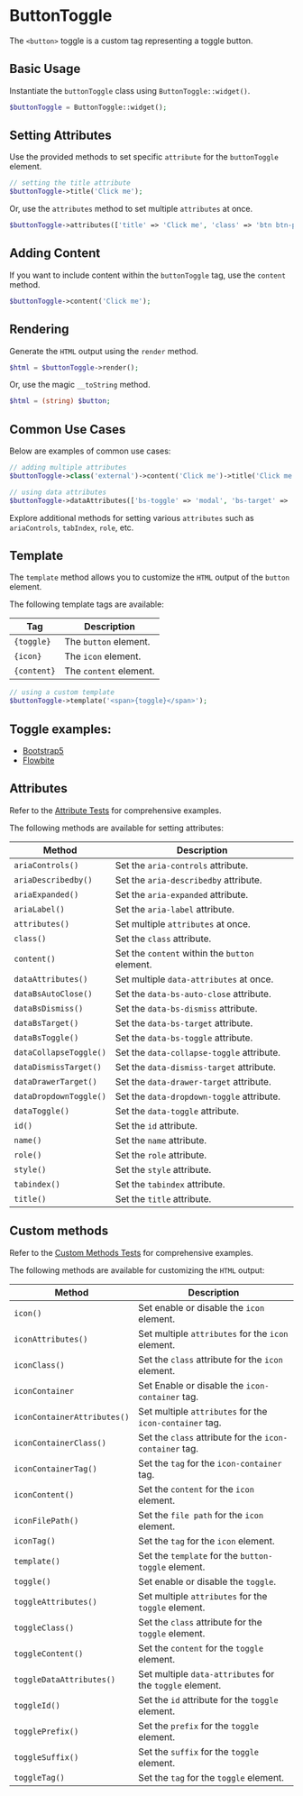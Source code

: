 # ButtonToggle

The `<button>` toggle is a custom tag representing a toggle button.

## Basic Usage

Instantiate the `buttonToggle` class using `ButtonToggle::widget()`.

```php
$buttonToggle = ButtonToggle::widget();
```

## Setting Attributes

Use the provided methods to set specific `attribute` for the `buttonToggle` element.

```php
// setting the title attribute
$buttonToggle->title('Click me');
```

Or, use the `attributes` method to set multiple `attributes` at once.

```php
$buttonToggle->attributes(['title' => 'Click me', 'class' => 'btn btn-primary']);
```

## Adding Content

If you want to include content within the `buttonToggle` tag, use the `content` method.

```php
$buttonToggle->content('Click me');
```

## Rendering

Generate the `HTML` output using the `render` method.

```php
$html = $buttonToggle->render();
```

Or, use the magic `__toString` method.

```php
$html = (string) $button;
```

## Common Use Cases

Below are examples of common use cases:

```php
// adding multiple attributes
$buttonToggle->class('external')->content('Click me')->title('Click me');

// using data attributes
$buttonToggle->dataAttributes(['bs-toggle' => 'modal', 'bs-target' => '#exampleModal', 'analytics' => 'trackClick']);
```

Explore additional methods for setting various `attributes` such as `ariaControls`, `tabIndex`, `role`, etc.

## Template

The `template` method allows you to customize the `HTML` output of the `button` element.

The following template tags are available:

| Tag        | Description             |
| ---------- | ----------------------- |
| `{toggle}` | The `button` element.   |
| `{icon}`   | The `icon` element.     |
| `{content}`| The `content` element.  |

```php
// using a custom template
$buttonToggle->template('<span>{toggle}</span>');
```

## Toggle examples:

- [Bootstrap5](https://github.com/php-forge/html/blob/main/tests/ButtonToggle/BootstrapTest.php)
- [Flowbite](https://github.com/php-forge/html/blob/main/tests/ButtonToggle/FlowbiteTest.php)

## Attributes

Refer to the [Attribute Tests](https://github.com/php-forge/html/blob/main/tests/ButtonToggle/AttributeTest.php) for
comprehensive examples.

The following methods are available for setting attributes:

| Method                | Description                                                                                  |
| --------------------- | -------------------------------------------------------------------------------------------- |
| `ariaControls()`      | Set the `aria-controls` attribute.                                                           |
| `ariaDescribedby()`   | Set the `aria-describedby` attribute.                                                        |
| `ariaExpanded()`      | Set the `aria-expanded` attribute.                                                           |
| `ariaLabel()`         | Set the `aria-label` attribute.                                                              |
| `attributes()`        | Set multiple `attributes` at once.                                                           |
| `class()`             | Set the `class` attribute.                                                                   |
| `content()`           | Set the `content` within the `button` element.                                               |
| `dataAttributes()`    | Set multiple `data-attributes` at once.                                                      |
| `dataBsAutoClose()`   | Set the `data-bs-auto-close` attribute.                                                      |
| `dataBsDismiss()`     | Set the `data-bs-dismiss` attribute.                                                         |
| `dataBsTarget()`      | Set the `data-bs-target` attribute.                                                          |
| `dataBsToggle()`      | Set the `data-bs-toggle` attribute.                                                          |
| `dataCollapseToggle()`| Set the `data-collapse-toggle` attribute.                                                    |
| `dataDismissTarget()` | Set the `data-dismiss-target` attribute.                                                     |
| `dataDrawerTarget()`  | Set the `data-drawer-target` attribute.                                                      |
| `dataDropdownToggle()`| Set the `data-dropdown-toggle` attribute.                                                    |
| `dataToggle()`        | Set the `data-toggle` attribute.                                                             |
| `id()`                | Set the `id` attribute.                                                                      |
| `name()`              | Set the `name` attribute.                                                                    |
| `role()`              | Set the `role` attribute.                                                                    |
| `style()`             | Set the `style` attribute.                                                                   |
| `tabindex()`          | Set the `tabindex` attribute.                                                                |
| `title()`             | Set the `title` attribute.                                                                   |

## Custom methods

Refer to the [Custom Methods Tests](https://github.com/php-forge/html/blob/main/tests/Body/CustomMethodTest.php) for
comprehensive examples.

The following methods are available for customizing the `HTML` output:

| Method                       | Description                                                                           |
| ---------------------------- | ------------------------------------------------------------------------------------- |
| `icon()`                     | Set enable or disable the `icon` element.                                             |
| `iconAttributes()`           | Set multiple `attributes` for the `icon` element.                                     |
| `iconClass()`                | Set the `class` attribute for the `icon` element.                                     |
| `iconContainer`              | Set Enable or disable the `icon-container` tag.                                       |
| `iconContainerAttributes()`  | Set multiple `attributes` for the `icon-container` tag.                               |
| `iconContainerClass()`       | Set the `class` attribute for the `icon-container` tag.                               |
| `iconContainerTag()`         | Set the `tag` for the `icon-container` tag.                                           |
| `iconContent()`              | Set the `content` for the `icon` element.                                             |
| `iconFilePath()`             | Set the `file path` for the `icon` element.                                           |
| `iconTag()`                  | Set the `tag` for the `icon` element.                                                 |
| `template()`                 | Set the `template` for the `button-toggle` element.                                   |
| `toggle()`                   | Set enable or disable the `toggle`.                                                   |
| `toggleAttributes()`         | Set multiple `attributes` for the `toggle` element.                                   |
| `toggleClass()`              | Set the `class` attribute for the `toggle` element.                                   |
| `toggleContent()`            | Set the `content` for the `toggle` element.                                           |
| `toggleDataAttributes()`     | Set multiple `data-attributes` for the `toggle` element.                              |
| `toggleId()`                 | Set the `id` attribute for the `toggle` element.                                      |
| `togglePrefix()`             | Set the `prefix` for the `toggle` element.                                            |
| `toggleSuffix()`             | Set the `suffix` for the `toggle` element.                                            |
| `toggleTag()`                | Set the `tag` for the `toggle` element.                                               |
